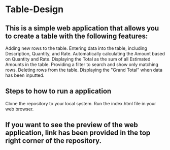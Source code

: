 # Table-Design
## This is a simple web application that allows you to create a table with the following features:

Adding new rows to the table.
Entering data into the table, including Description, Quantity, and Rate.
Automatically calculating the Amount based on Quantity and Rate.
Displaying the Total as the sum of all Estimated Amounts in the table.
Providing a filter to search and show only matching rows.
Deleting rows from the table.
Displaying the "Grand Total" when data has been inputted.

## Steps to how to run a application

Clone the repository to your local system.
Run the index.html file in your web browser.

## If you want to see the preview of the web application, link has been provided in the top right corner of the repository.
